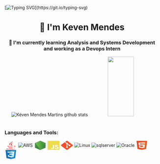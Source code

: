 
[![Typing SVG](https://readme-typing-svg.herokuapp.com/?color=00bfbf&size=35&center=true&vCenter=true&width=1000&lines=System.out.println("Welcome+to+my+github!😆"))](https://git.io/typing-svg)
<h1 align="center">👋 I'm Keven Mendes</h1>
<h3 align="center">🌱 I'm currently learning Analysis and Systems Development and working as a Devops Intern</h3>
<div align="center">  
  <img width="49%" height="195px" src="https://github-readme-stats.vercel.app/api?username=DGKeven&show_icons=true&count_private=true&hide_border=true&title_color=00bfbf&icon_color=00bfbf&text_color=c9d1d9&bg_color=0d1117" alt="Kéven Mendes Martins github stats" /> 
  <img width="41%" height="195px" src="https://github-readme-stats.vercel.app/api/top-langs/?username=DGKeven&layout=compact&hide_border=true&title_color=00bfbf&text_color=00bfbf&bg_color=0d1117" />
</div>
<div style="display: inline_block"><br>
<h3 align="left">Languages and Tools:</h3>
<img align="center" alt="Java" height="30" width="40" src="https://raw.githubusercontent.com/devicons/devicon/master/icons/java/java-plain.svg">
<img align="center" alt="AWS" height="30" width="40" src="https://cdn.jsdelivr.net/gh/devicons/devicon@latest/icons/amazonwebservices/amazonwebservices-plain-wordmark.svg"/>
<img align="center" alt="Nodejs" height="30" width="40" src="https://raw.githubusercontent.com/devicons/devicon/master/icons/nodejs/nodejs-original.svg">
<img align="center" alt="Js" height="30" width="40" src="https://raw.githubusercontent.com/devicons/devicon/master/icons/javascript/javascript-plain.svg">
<img align="center" alt="Git" height="30" width="40" src="https://raw.githubusercontent.com/devicons/devicon/master/icons/git/git-original.svg">
<img align="center" alt="Linux" height="30" width="40" src="https://cdn.jsdelivr.net/gh/devicons/devicon@latest/icons/linux/linux-original.svg"/>
<img align="center" alt="sqlserver" height="30" width="40"  src="https://cdn.jsdelivr.net/gh/devicons/devicon@latest/icons/microsoftsqlserver/microsoftsqlserver-original-wordmark.svg"/>
<img align="center" alt="Oracle" height="30" width="40"  src="https://cdn.jsdelivr.net/gh/devicons/devicon@latest/icons/oracle/oracle-original.svg"/> 
<img align="center" alt="HTML" height="30" width="40" src="https://raw.githubusercontent.com/devicons/devicon/master/icons/html5/html5-original.svg">
<img align="center" alt="CSS" height="30" width="40" src="https://raw.githubusercontent.com/devicons/devicon/master/icons/css3/css3-original.svg">
  
  
  
  
  ##
 
</div>




